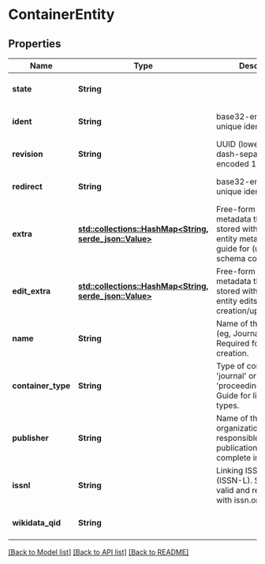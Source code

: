 # ContainerEntity

## Properties
Name | Type | Description | Notes
------------ | ------------- | ------------- | -------------
**state** | **String** |  | [optional] [default to None]
**ident** | **String** | base32-encoded unique identifier | [optional] [default to None]
**revision** | **String** | UUID (lower-case, dash-separated, hex-encoded 128-bit) | [optional] [default to None]
**redirect** | **String** | base32-encoded unique identifier | [optional] [default to None]
**extra** | [**std::collections::HashMap<String, serde_json::Value>**](object.md) | Free-form JSON metadata that will be stored with the other entity metadata. See guide for (unenforced) schema conventions.  | [optional] [default to None]
**edit_extra** | [**std::collections::HashMap<String, serde_json::Value>**](object.md) | Free-form JSON metadata that will be stored with specific entity edits (eg, creation/update/delete).  | [optional] [default to None]
**name** | **String** | Name of the container (eg, Journal title). Required for entity creation. | [optional] [default to None]
**container_type** | **String** | Type of container, eg 'journal' or 'proceedings'. See Guide for list of valid types. | [optional] [default to None]
**publisher** | **String** | Name of the organization or entity responsible for publication. Not the complete imprint/brand.  | [optional] [default to None]
**issnl** | **String** | Linking ISSN number (ISSN-L). Should be valid and registered with issn.org | [optional] [default to None]
**wikidata_qid** | **String** |  | [optional] [default to None]

[[Back to Model list]](../README.md#documentation-for-models) [[Back to API list]](../README.md#documentation-for-api-endpoints) [[Back to README]](../README.md)


